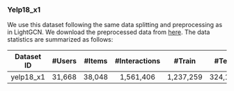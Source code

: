 
### Yelp18_x1
We use this dataset following the same data splitting and preprocessing as in LightGCN. We download the preprocessed data from [here](https://github.com/kuandeng/LightGCN/tree/master/Data). The data statistics are summarized as follows:

| Dataset ID          | #Users | #Items | #Interactions |  #Train   |  #Test  | Density |
| :-------: | :----: | :----: | :-----------: | :-------: | :-----: | :-----: |
| yelp18_x1 | 31,668 | 38,048 |   1,561,406   | 1,237,259 | 324,147 | 0.00130 |